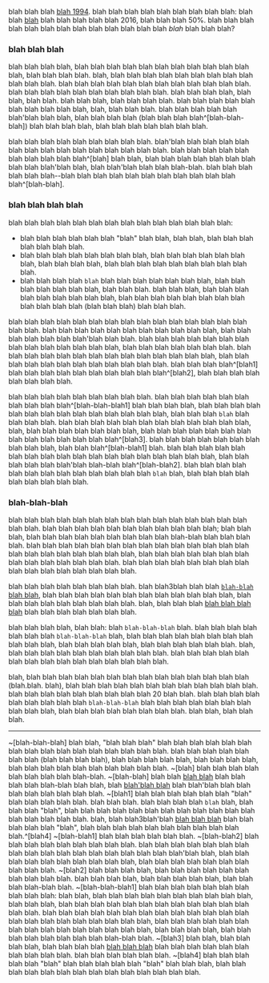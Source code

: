 blah blah blah [blah 1994](https://example.com).
blah blah blah blah blah blah blah blah blah: blah blah [blah](https://example.com) blah blah blah blah blah 2016, blah blah blah 50%.
blah blah blah blah blah blah blah blah blah blah blah blah blah *blah* blah blah blah?

### blah blah blah

blah blah blah blah, blah blah blah blah blah blah blah blah blah blah blah blah, blah blah blah blah.
blah, blah blah blah blah blah blah blah blah blah blah blah blah.
blah blah blah blah blah blah blah blah blah blah blah blah.
blah blah blah blah blah blah blah blah blah blah. blah blah blah blah, blah blah, blah blah. blah blah blah, blah blah blah blah.
blah blah blah blah blah blah blah blah blah blah, blah, blah blah blah.
blah blah blah blah blah blah'blah blah blah, blah blah blah blah (blah blah blah blah^[blah-blah-blah])
blah blah blah blah, blah blah blah blah blah blah blah.

blah blah blah blah blah blah blah blah blah.
blah'blah blah blah blah blah blah blah blah blah blah blah blah blah blah blah.
blah blah blah blah blah blah blah blah blah blah^[blah] blah blah, blah blah blah blah blah blah blah blah blah blah'blah blah, blah blah'blah blah blah blah-blah.
blah blah blah blah blah blah--blah blah blah blah blah blah blah blah blah blah blah blah^[blah-blah].

### blah blah blah blah

blah blah blah blah blah blah blah blah blah blah blah blah blah blah:
 * blah blah blah blah blah blah "blah" blah blah, blah blah, blah blah blah blah blah blah blah.
 * blah blah blah blah blah blah blah blah, blah blah blah blah blah blah blah, blah blah blah blah, blah blah blah blah blah blah blah blah blah blah.
 * blah blah blah blah `blah` blah blah blah blah blah blah blah, blah blah blah blah blah blah blah, blah blah blah.
blah blah blah, blah blah blah blah blah blah blah blah blah, blah blah blah blah blah blah blah blah blah blah blah blah (blah blah blah) blah blah blah.

blah blah blah blah blah blah blah blah blah blah blah blah blah blah blah blah blah.
blah blah blah blah blah blah blah blah blah blah blah, blah blah blah blah blah blah blah'blah blah blah.
blah blah blah blah blah blah blah blah blah blah blah blah blah blah, blah blah blah blah blah blah blah.
blah blah blah blah blah blah blah blah blah blah blah blah blah blah, blah blah blah blah blah blah blah blah blah blah blah blah.
blah blah blah blah^[blah1] blah blah blah blah blah blah blah blah blah blah^[blah2], blah blah blah blah blah blah blah blah.

blah blah blah blah blah blah blah blah blah.
blah blah blah blah blah blah blah blah blah blah^[blah-blah-blah1] blah blah blah blah,
blah blah blah blah blah blah blah blah blah blah blah blah blah blah, blah blah blah `blah` blah blah blah blah.
blah blah blah blah blah blah blah blah blah blah blah blah,
blah, blah blah blah blah blah blah blah, blah blah blah blah blah blah blah blah blah blah blah blah blah blah^[blah3].
blah blah blah blah blah blah blah blah blah blah, blah blah blah^[blah-blah1] blah.
blah blah blah blah blah blah blah blah blah blah blah blah blah blah blah blah blah blah, blah blah blah blah blah blah'blah blah-blah blah^[blah-blah2].
blah blah blah blah blah blah blah blah blah blah blah blah blah `blah` blah, blah blah blah blah blah blah blah blah blah.

### blah-blah-blah

blah blah blah blah blah blah blah blah blah blah blah blah blah blah blah blah blah.
blah blah blah blah blah blah blah blah blah blah blah; blah blah blah, blah blah blah blah blah blah blah blah blah blah-blah blah blah blah blah.
blah blah blah blah blah blah blah blah blah blah blah blah blah blah blah blah blah blah blah blah blah blah,
blah blah blah blah blah blah blah blah blah blah blah blah blah blah.
blah blah blah blah blah blah blah blah blah blah blah blah blah blah blah blah.

blah blah blah blah blah blah blah blah. blah blah3blah blah blah [`blah-blah` blah blah](https://example.com),
blah blah blah blah blah blah blah blah blah blah blah blah, blah blah blah blah blah blah blah blah blah.
blah, blah blah blah [blah blah blah blah](https://example.com) blah blah blah blah blah blah blah.

blah blah blah blah, blah blah: blah `blah-blah-blah` blah.
blah blah blah blah blah blah blah `blah-blah-blah` blah, blah blah blah blah blah blah blah blah blah blah blah, blah blah blah blah blah, blah blah blah blah blah blah.
blah, blah blah blah blah blah blah blah blah blah blah.
blah blah blah blah blah blah blah blah blah blah blah blah blah blah blah.

blah, blah blah blah blah blah blah blah blah blah blah blah blah blah blah (blah.blah. blah), blah blah blah blah blah blah blah blah blah blah blah blah.
blah blah blah blah blah blah blah blah blah 20 blah blah.
blah blah blah blah blah blah blah blah blah `blah-blah-blah` blah blah blah blah blah blah blah blah blah blah, blah blah blah blah blah blah blah blah.
blah blah, blah blah blah.

---

~[blah-blah-blah] blah blah, "blah blah blah" blah blah blah blah blah blah blah blah blah blah blah blah blah blah blah blah.
blah blah blah blah blah blah blah (blah blah blah blah), blah blah blah blah blah, blah blah blah blah, blah blah blah blah blah blah blah blah blah blah.
~[blah] blah blah blah blah blah blah blah blah blah-blah.
~[blah-blah] blah blah [blah blah](https://example.com) blah blah blah blah blah-blah blah blah,
blah [blah'blah blah](https://example.com) blah blah'blah blah blah blah blah blah blah blah blah.
~[blah1] blah blah blah blah blah blah "blah" blah blah blah blah blah. blah blah blah.
blah blah blah blah `blah` blah, blah blah blah "blah", blah blah blah blah blah blah blah blah blah blah blah blah blah blah blah blah blah.
blah, blah blah3blah'blah [blah blah blah](https://example.com) blah blah blah blah blah "blah", blah blah blah blah
blah blah blah blah blah blah blah.^[blah4]
~[blah-blah1] blah blah blah blah blah blah.
~[blah-blah2] blah blah blah blah blah blah blah blah blah.
blah blah blah blah blah blah blah blah blah blah blah blah blah blah blah blah blah blah'blah blah,
blah blah blah blah blah blah blah blah blah blah, blah blah blah blah blah blah blah blah blah blah.
~[blah2] blah blah blah blah, blah blah blah blah blah blah blah blah blah blah.
blah blah blah blah, blah blah blah blah blah, blah blah blah blah-blah blah.
~[blah-blah-blah1] blah blah blah blah blah blah blah blah blah blah: blah blah, blah blah blah blah blah blah blah blah blah blah,
blah blah blah, blah blah blah blah blah blah blah blah blah blah blah blah blah blah.
blah blah blah blah blah blah blah blah blah blah blah blah blah blah blah blah blah blah blah blah blah blah,
blah blah blah blah blah blah blah blah blah blah blah blah blah blah blah, blah blah blah blah, blah blah blah blah blah blah blah blah blah-blah blah.
~[blah3] blah blah, blah blah blah blah, blah blah blah blah [blah blah blah](https://example.com)
blah blah blah blah blah blah blah blah blah blah. blah blah blah blah blah blah.
~[blah4] blah blah blah blah blah "blah" blah blah blah blah blah "blah" blah blah blah, blah blah blah blah blah blah blah blah blah blah blah blah blah blah.

